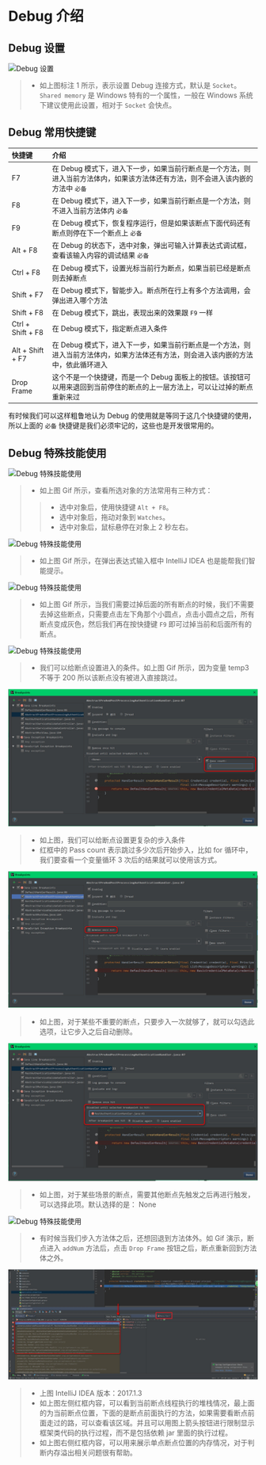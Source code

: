 # Debug 介绍

## Debug 设置

![Debug 设置](images/xxiii-a-debug-settings-1.jpg)

> * 如上图标注 1 所示，表示设置 Debug 连接方式，默认是 `Socket`。`Shared memory` 是 Windows 特有的一个属性，一般在 Windows 系统下建议使用此设置，相对于 `Socket` 会快点。

## Debug 常用快捷键

|快捷键|介绍|
|:---------|:---------|
|F7|在 Debug 模式下，进入下一步，如果当前行断点是一个方法，则进入当前方法体内，如果该方法体还有方法，则不会进入该内嵌的方法中 `必备`|
|F8|在 Debug 模式下，进入下一步，如果当前行断点是一个方法，则不进入当前方法体内 `必备`|
|F9|在 Debug 模式下，恢复程序运行，但是如果该断点下面代码还有断点则停在下一个断点上 `必备`|
|Alt + F8|在 Debug 的状态下，选中对象，弹出可输入计算表达式调试框，查看该输入内容的调试结果 `必备`|
|Ctrl + F8|在 Debug 模式下，设置光标当前行为断点，如果当前已经是断点则去掉断点|
|Shift + F7|在 Debug 模式下，智能步入。断点所在行上有多个方法调用，会弹出进入哪个方法|
|Shift + F8|在 Debug 模式下，跳出，表现出来的效果跟 `F9` 一样|
|Ctrl + Shift + F8|在 Debug 模式下，指定断点进入条件|
|Alt + Shift + F7|在 Debug 模式下，进入下一步，如果当前行断点是一个方法，则进入当前方法体内，如果方法体还有方法，则会进入该内嵌的方法中，依此循环进入|
|Drop Frame|这个不是一个快捷键，而是一个 Debug 面板上的按钮。该按钮可以用来退回到当前停住的断点的上一层方法上，可以让过掉的断点重新来过|

有时候我们可以这样粗鲁地认为 Debug 的使用就是等同于这几个快捷键的使用，所以上面的 `必备` 快捷键是我们必须牢记的，这些也是开发很常用的。 

## Debug 特殊技能使用

![Debug 特殊技能使用](images/xxiii-b-debug-use-1.gif)

> * 如上图 Gif 所示，查看所选对象的方法常用有三种方式：
>
>> * 选中对象后，使用快捷键 `Alt + F8`。 
>> * 选中对象后，拖动对象到 `Watches`。 
>> * 选中对象后，鼠标悬停在对象上 2 秒左右。 

![Debug 特殊技能使用](images/xxiii-b-debug-use-2.gif)

> * 如上图 Gif 所示，在弹出表达式输入框中 IntelliJ IDEA 也是能帮我们智能提示。

![Debug 特殊技能使用](images/xxiii-b-debug-use-3.gif)

> * 如上图 Gif 所示，当我们需要过掉后面的所有断点的时候，我们不需要去掉这些断点，只需要点击左下角那个小圆点，点击小圆点之后，所有断点变成灰色，然后我们再在按快捷键 `F9` 即可过掉当前和后面所有的断点。

![Debug 特殊技能使用](images/xxiii-b-debug-use-4.gif)

> * 我们可以给断点设置进入的条件。如上图 Gif 所示，因为变量 temp3 不等于 200 所以该断点没有被进入直接跳过。

![Debug 特殊技能使用](images/xxiii-c-debug-use-2.jpg)

> * 如上图，我们可以给断点设置更复杂的步入条件
> * 红框中的 Pass count 表示跳过多少次后开始步入，比如 for 循环中，我们要查看一个变量循环 3 次后的结果就可以使用该方式。

![Debug 特殊技能使用](images/xxiii-c-debug-use-3.jpg)

> * 如上图，对于某些不重要的断点，只要步入一次就够了，就可以勾选此选项，让它步入之后自动删除。

![Debug 特殊技能使用](images/xxiii-c-debug-use-4.jpg)

> * 如上图，对于某些场景的断点，需要其他断点先触发之后再进行触发，可以选择此项。默认选择的是： None

![Debug 特殊技能使用](images/xxiii-b-debug-use-5.gif)

> * 有时候当我们步入方法体之后，还想回退到方法体外。如 Gif 演示，断点进入 `addNum` 方法后，点击 `Drop Frame` 按钮之后，断点重新回到方法体之外。

![Debug 特殊技能使用](images/xxiii-c-debug-use-1.jpg)

> * 上图 IntelliJ IDEA 版本：2017.1.3
> * 如上图左侧红框内容，可以看到当前断点线程执行的堆栈情况，最上面的为当前断点位置，下面的是断点前面执行的方法，如果需要看断点前面走过的路，可以查看该区域。并且可以用图上箭头按钮进行限制显示框架类代码的执行过程，而不是包括依赖 jar 里面的执行过程。
> * 如上图右侧红框内容，可以用来展示单点断点位置的内存情况，对于判断内存溢出相关问题很有帮助。


